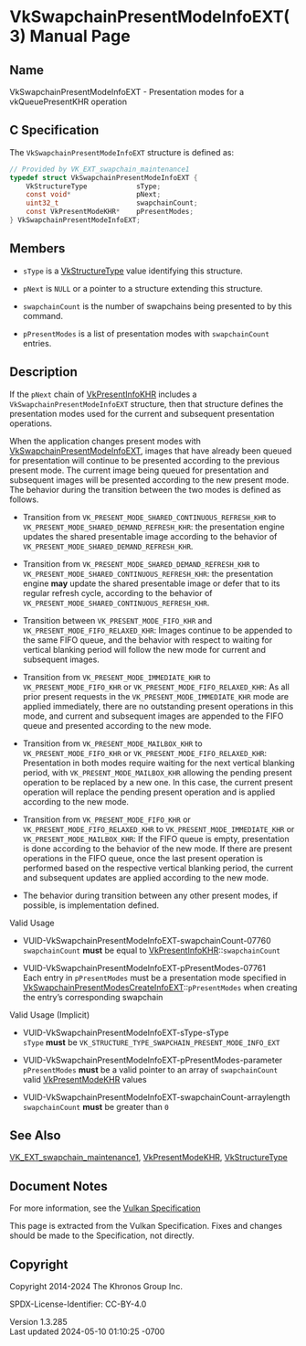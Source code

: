 # VkSwapchainPresentModeInfoEXT(3) Manual Page

## Name

VkSwapchainPresentModeInfoEXT - Presentation modes for a
vkQueuePresentKHR operation



## <a href="#_c_specification" class="anchor"></a>C Specification

The `VkSwapchainPresentModeInfoEXT` structure is defined as:

``` c
// Provided by VK_EXT_swapchain_maintenance1
typedef struct VkSwapchainPresentModeInfoEXT {
    VkStructureType            sType;
    const void*                pNext;
    uint32_t                   swapchainCount;
    const VkPresentModeKHR*    pPresentModes;
} VkSwapchainPresentModeInfoEXT;
```

## <a href="#_members" class="anchor"></a>Members

- `sType` is a [VkStructureType](https://registry.khronos.org/vulkan/specs/1.3-extensions/man/html/VkStructureType.html) value identifying
  this structure.

- `pNext` is `NULL` or a pointer to a structure extending this
  structure.

- `swapchainCount` is the number of swapchains being presented to by
  this command.

- `pPresentModes` is a list of presentation modes with `swapchainCount`
  entries.

## <a href="#_description" class="anchor"></a>Description

If the `pNext` chain of [VkPresentInfoKHR](https://registry.khronos.org/vulkan/specs/1.3-extensions/man/html/VkPresentInfoKHR.html)
includes a `VkSwapchainPresentModeInfoEXT` structure, then that
structure defines the presentation modes used for the current and
subsequent presentation operations.

When the application changes present modes with
[VkSwapchainPresentModeInfoEXT](https://registry.khronos.org/vulkan/specs/1.3-extensions/man/html/VkSwapchainPresentModeInfoEXT.html),
images that have already been queued for presentation will continue to
be presented according to the previous present mode. The current image
being queued for presentation and subsequent images will be presented
according to the new present mode. The behavior during the transition
between the two modes is defined as follows.

- Transition from `VK_PRESENT_MODE_SHARED_CONTINUOUS_REFRESH_KHR` to
  `VK_PRESENT_MODE_SHARED_DEMAND_REFRESH_KHR`: the presentation engine
  updates the shared presentable image according to the behavior of
  `VK_PRESENT_MODE_SHARED_DEMAND_REFRESH_KHR`.

- Transition from `VK_PRESENT_MODE_SHARED_DEMAND_REFRESH_KHR` to
  `VK_PRESENT_MODE_SHARED_CONTINUOUS_REFRESH_KHR`: the presentation
  engine **may** update the shared presentable image or defer that to
  its regular refresh cycle, according to the behavior of
  `VK_PRESENT_MODE_SHARED_CONTINUOUS_REFRESH_KHR`.

- Transition between `VK_PRESENT_MODE_FIFO_KHR` and
  `VK_PRESENT_MODE_FIFO_RELAXED_KHR`: Images continue to be appended to
  the same FIFO queue, and the behavior with respect to waiting for
  vertical blanking period will follow the new mode for current and
  subsequent images.

- Transition from `VK_PRESENT_MODE_IMMEDIATE_KHR` to
  `VK_PRESENT_MODE_FIFO_KHR` or `VK_PRESENT_MODE_FIFO_RELAXED_KHR`: As
  all prior present requests in the `VK_PRESENT_MODE_IMMEDIATE_KHR` mode
  are applied immediately, there are no outstanding present operations
  in this mode, and current and subsequent images are appended to the
  FIFO queue and presented according to the new mode.

- Transition from `VK_PRESENT_MODE_MAILBOX_KHR` to
  `VK_PRESENT_MODE_FIFO_KHR` or `VK_PRESENT_MODE_FIFO_RELAXED_KHR`:
  Presentation in both modes require waiting for the next vertical
  blanking period, with `VK_PRESENT_MODE_MAILBOX_KHR` allowing the
  pending present operation to be replaced by a new one. In this case,
  the current present operation will replace the pending present
  operation and is applied according to the new mode.

- Transition from `VK_PRESENT_MODE_FIFO_KHR` or
  `VK_PRESENT_MODE_FIFO_RELAXED_KHR` to `VK_PRESENT_MODE_IMMEDIATE_KHR`
  or `VK_PRESENT_MODE_MAILBOX_KHR`: If the FIFO queue is empty,
  presentation is done according to the behavior of the new mode. If
  there are present operations in the FIFO queue, once the last present
  operation is performed based on the respective vertical blanking
  period, the current and subsequent updates are applied according to
  the new mode.

- The behavior during transition between any other present modes, if
  possible, is implementation defined.

Valid Usage

- <a href="#VUID-VkSwapchainPresentModeInfoEXT-swapchainCount-07760"
  id="VUID-VkSwapchainPresentModeInfoEXT-swapchainCount-07760"></a>
  VUID-VkSwapchainPresentModeInfoEXT-swapchainCount-07760  
  `swapchainCount` **must** be equal to
  [VkPresentInfoKHR](https://registry.khronos.org/vulkan/specs/1.3-extensions/man/html/VkPresentInfoKHR.html)::`swapchainCount`

- <a href="#VUID-VkSwapchainPresentModeInfoEXT-pPresentModes-07761"
  id="VUID-VkSwapchainPresentModeInfoEXT-pPresentModes-07761"></a>
  VUID-VkSwapchainPresentModeInfoEXT-pPresentModes-07761  
  Each entry in `pPresentModes` must be a presentation mode specified in
  [VkSwapchainPresentModesCreateInfoEXT](https://registry.khronos.org/vulkan/specs/1.3-extensions/man/html/VkSwapchainPresentModesCreateInfoEXT.html)::`pPresentModes`
  when creating the entry’s corresponding swapchain

Valid Usage (Implicit)

- <a href="#VUID-VkSwapchainPresentModeInfoEXT-sType-sType"
  id="VUID-VkSwapchainPresentModeInfoEXT-sType-sType"></a>
  VUID-VkSwapchainPresentModeInfoEXT-sType-sType  
  `sType` **must** be
  `VK_STRUCTURE_TYPE_SWAPCHAIN_PRESENT_MODE_INFO_EXT`

- <a href="#VUID-VkSwapchainPresentModeInfoEXT-pPresentModes-parameter"
  id="VUID-VkSwapchainPresentModeInfoEXT-pPresentModes-parameter"></a>
  VUID-VkSwapchainPresentModeInfoEXT-pPresentModes-parameter  
  `pPresentModes` **must** be a valid pointer to an array of
  `swapchainCount` valid [VkPresentModeKHR](https://registry.khronos.org/vulkan/specs/1.3-extensions/man/html/VkPresentModeKHR.html)
  values

- <a href="#VUID-VkSwapchainPresentModeInfoEXT-swapchainCount-arraylength"
  id="VUID-VkSwapchainPresentModeInfoEXT-swapchainCount-arraylength"></a>
  VUID-VkSwapchainPresentModeInfoEXT-swapchainCount-arraylength  
  `swapchainCount` **must** be greater than `0`

## <a href="#_see_also" class="anchor"></a>See Also

[VK_EXT_swapchain_maintenance1](https://registry.khronos.org/vulkan/specs/1.3-extensions/man/html/VK_EXT_swapchain_maintenance1.html),
[VkPresentModeKHR](https://registry.khronos.org/vulkan/specs/1.3-extensions/man/html/VkPresentModeKHR.html),
[VkStructureType](https://registry.khronos.org/vulkan/specs/1.3-extensions/man/html/VkStructureType.html)

## <a href="#_document_notes" class="anchor"></a>Document Notes

For more information, see the <a
href="https://registry.khronos.org/vulkan/specs/1.3-extensions/html/vkspec.html#VkSwapchainPresentModeInfoEXT"
target="_blank" rel="noopener">Vulkan Specification</a>

This page is extracted from the Vulkan Specification. Fixes and changes
should be made to the Specification, not directly.

## <a href="#_copyright" class="anchor"></a>Copyright

Copyright 2014-2024 The Khronos Group Inc.

SPDX-License-Identifier: CC-BY-4.0

Version 1.3.285  
Last updated 2024-05-10 01:10:25 -0700
